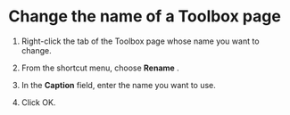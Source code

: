 
# Change the name of a Toolbox page




1. Right-click the tab of the Toolbox page whose name you want to change.
    
2. From the shortcut menu, choose  **Rename** .
    
3. In the  **Caption** field, enter the name you want to use.
    
4. Click OK.
    



